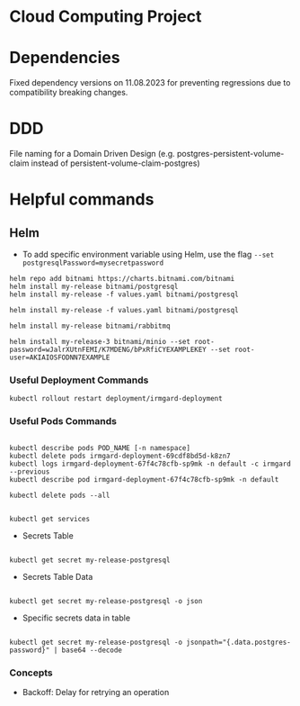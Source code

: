 # Cloud Computing Project

# Dependencies

Fixed dependency versions on 11.08.2023 for preventing regressions due to compatibility breaking changes.

# DDD

File naming for a Domain Driven Design (e.g. postgres-persistent-volume-claim instead of persistent-volume-claim-postgres)

# Helpful commands

## Helm

- To add specific environment variable using Helm, use the flag `--set postgresqlPassword=mysecretpassword`

```
helm repo add bitnami https://charts.bitnami.com/bitnami
helm install my-release bitnami/postgresql
helm install my-release -f values.yaml bitnami/postgresql

helm install my-release -f values.yaml bitnami/postgresql

helm install my-release bitnami/rabbitmq

helm install my-release-3 bitnami/minio --set root-password=wJalrXUtnFEMI/K7MDENG/bPxRfiCYEXAMPLEKEY --set root-user=AKIAIOSFODNN7EXAMPLE

```

### Useful Deployment Commands

```
kubectl rollout restart deployment/irmgard-deployment

```

### Useful Pods Commands

```

kubectl describe pods POD_NAME [-n namespace]
kubectl delete pods irmgard-deployment-69cdf8bd5d-k8zn7
kubectl logs irmgard-deployment-67f4c78cfb-sp9mk -n default -c irmgard --previous
kubectl describe pod irmgard-deployment-67f4c78cfb-sp9mk -n default

```

```
kubectl delete pods --all
```

```

kubectl get services

```

- Secrets Table

```

kubectl get secret my-release-postgresql

```

- Secrets Table Data

```

kubectl get secret my-release-postgresql -o json

```

- Specific secrets data in table

```

kubectl get secret my-release-postgresql -o jsonpath="{.data.postgres-password}" | base64 --decode

```

### Concepts

- Backoff: Delay for retrying an operation

```

```
